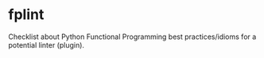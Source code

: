 # fplint
Checklist about Python Functional Programming best practices/idioms for a potential linter (plugin).
